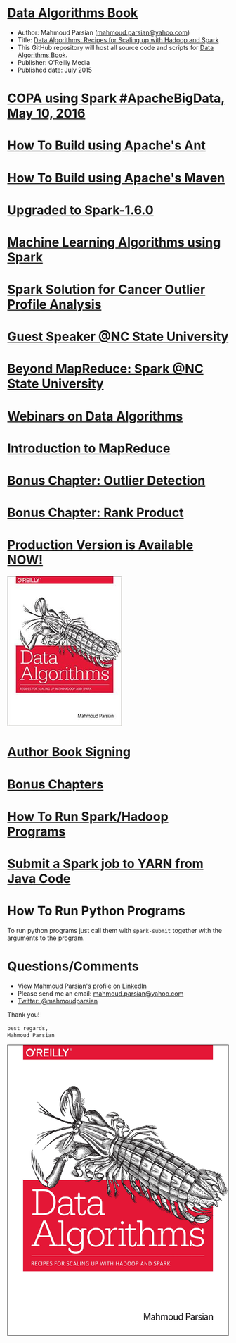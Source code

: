 [Data Algorithms Book](http://shop.oreilly.com/product/0636920033950.do)
======================
* Author: Mahmoud Parsian (mahmoud.parsian@yahoo.com)
* Title: [Data Algorithms: Recipes for Scaling up with Hadoop and Spark](http://shop.oreilly.com/product/0636920033950.do) 
* This GitHub repository will host all source code and scripts for [Data Algorithms Book](http://shop.oreilly.com/product/0636920033950.do).
* Publisher: O'Reilly Media
* Published date: July 2015

[COPA using Spark #ApacheBigData, May 10, 2016](http://apachebigdata2016.sched.org/event/6M0Y/cancer-outlier-profile-analysis-using-spark-mahmoud-parsian-illumina-inc?iframe=no&w=i:100;&sidebar=yes&bg=no)
===============================================

[How To Build using Apache's Ant](./misc/ant/README.md)
===============================

[How To Build using Apache's Maven](./misc/maven/README.md)
===================================

[Upgraded to Spark-1.6.0](http://spark.apache.org/news/spark-1-6-0-released.html)
=========================

[Machine Learning Algorithms using Spark](./src/main/java/org/dataalgorithms/machinelearning)
=========================================

[Spark Solution for Cancer Outlier Profile Analysis](http://hadoopsummit.uservoice.com/forums/344955-data-science-analytics-and-spark/suggestions/11664381-spark-solution-for-cancer-outlier-profile-analysis)
====================================================
 
[Guest Speaker @NC State University](./misc/Mahmoud_Parsian_Guest_Speaker.pdf)
====================================

[Beyond MapReduce: Spark @NC State University](http://mapreduce4hackers.com/docs/north_carolina_state_univ_spark_2015_11_23.pptx)
==============================================

[Webinars on Data Algorithms](./misc/webinars.md)
=============================


[Introduction to MapReduce](https://github.com/mahmoudparsian/data-algorithms-book/tree/master/src/main/java/org/dataalgorithms/bonus/charcount)
===========================


[Bonus Chapter: Outlier Detection](https://github.com/mahmoudparsian/data-algorithms-book/tree/master/src/main/java/org/dataalgorithms/bonus/outlierdetection/spark)
=====================================

[Bonus Chapter: Rank Product](https://github.com/mahmoudparsian/data-algorithms-book/tree/master/src/main/java/org/dataalgorithms/bonus/rankproduct)
=========================================
 

[Production Version is Available NOW!](http://shop.oreilly.com/product/0636920033950.do)
======================================
[![Data Algorithms Book](./misc/da_book3.jpeg)](http://shop.oreilly.com/product/0636920033950.do)
 
  
[Author Book Signing](./misc/book-signing.md)
=====================

[Bonus Chapters](./misc/bonus-chapters.md)
================

<!---
your comment goes here
and here

Work in Progress...
===================
Please note that this is a work in progress...
![Data Algorithms Book Work In Progress](./misc/work_in_progress2.jpeg)
--> 


[How To Run Spark/Hadoop Programs](./misc/run_spark/README.md)
==================================


[Submit a Spark job to YARN from Java Code](./misc/how-to-submit-spark-job-to-yarn-from-java-code.md)
===========================================


How To Run Python Programs
==========================
To run python programs just call them with `spark-submit` together with the arguments to the program.

 
Questions/Comments
==================
* [View Mahmoud Parsian's profile on LinkedIn](http://www.linkedin.com/in/mahmoudparsian)
* Please send me an email: mahmoud.parsian@yahoo.com
* [Twitter: @mahmoudparsian](http://twitter.com/mahmoudparsian) 

Thank you!
````
best regards,
Mahmoud Parsian
````

[![Data Algorithms Book](./misc/data_algorithms_image.jpg)](http://shop.oreilly.com/product/0636920033950.do)
